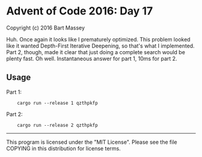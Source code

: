 # Advent of Code 2016: Day 17
Copyright (c) 2016 Bart Massey

Huh. Once again it looks like I prematurely optimized. This
problem looked like it wanted Depth-First Iterative
Deepening, so that's what I implemented. Part 2, though,
made it clear that just doing a complete search would be
plenty fast. Oh well. Instantaneous answer for part 1, 10ms
for part 2.

## Usage

Part 1:

        cargo run --release 1 qzthpkfp

Part 2:

        cargo run --release 2 qzthpkfp

---

This program is licensed under the "MIT License".
Please see the file COPYING in this distribution
for license terms.

